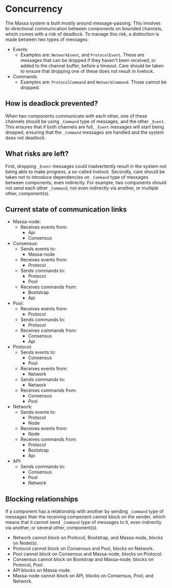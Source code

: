 # Concurrency

The Massa system is built mostly around message-passing. This involves
bi-directional communication between components on bounded channels,
which comes with a risk of deadlock. To manage this risk, a distinction
is made between two types of messages:

- Events
    - Examples are: `NetworkEvent`, and `ProtocolEvent`. These are
        messages that can be dropped if they haven't been received, or
        added to the channel buffer, before a timeout. Care should be
        taken to ensure that dropping one of these does not result in
        livelock.
- Commands
    - Examples are: `ProtocolCommand` and `NetworkCommand`. Those
        cannot be dropped.

## How is deadlock prevented?

When two components communicate with each other, one of these channels
should be using `_Command` type of messages, and the other `_Event`.
This ensures that if both channels are full, `_Event` messages will
start being dropped, ensuring that the `_Command` messages are handled
and the system does not deadlock.

## What risks are left?

First, dropping `_Event` messages could inadvertently result in the
system not being able to make progress, a so-called livelock. Secondly,
care should be taken not to introduce dependencies on `_Command` type of
messages between components, even indirectly. For example, two
components should not send each other `_Command`, not even indirectly
via another, or multiple other, component(s).

## Current state of communication links

- Massa-node:
    - Receives events from:
        - Api
        - Consensus
- Consensus:
    - Sends events to:
        - Massa-node
    - Receives events from:
        - Protocol
    - Sends commands to:
        - Protocol
        - Pool
    - Receives commands from:
        - Bootstrap
        - Api
- Pool:
    - Receives events from:
        - Protocol
    - Sends commands to:
        - Protocol
    - Receives commands from:
        - Consensus
        - Api
- Protocol:
    - Sends events to:
        - Consensus
        - Pool
    - Receives events from:
        - Network
    - Sends commands to:
        - Network
    - Receives commands from:
        - Consensus
        - Pool
- Network:
    - Sends events to:
        - Protocol
        - Node
    - Receives events from:
        - Node
    - Receives commands from:
        - Protocol
        - Bootstrap
        - Api
- API:
    - Sends commands to:
        - Consensus
        - Pool
        - Network



## Blocking relationships

If a component has a relationship with another by sending `_Command`
type of messages than the receiving component cannot block on the
sender, which means that it cannot send `_Command` type of messages to
it, even indirectly via another, or several other, component(s).

- Network cannot block on Protocol, Bootstrap, and Massa-node, blocks
    on Node(s).
- Protocol cannot block on Consensus and Pool, blocks on Network.
- Pool cannot block on Consensus and Massa-node, blocks on Protocol.
- Consensus cannot block on Bootstrap and Massa-node, blocks on
    Protocol, Pool.
- API blocks on Massa-node.
- Massa-node cannot block on API, blocks on Consensus, Pool, and
    Network.
